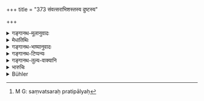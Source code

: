 +++
title = "373 संवत्सराभिशस्तस्य दुष्टस्य"

+++

<details><summary>गङ्गानथ-मूलानुवादः</summary>

If the convicted man is accused again within a year, he shall be punished with a double fine. the same also in the case of intercourse with a ‘vrātyā’ or a ‘chāṇḍālī.’—(373)
</details>

<details><summary>मेधातिथिः</summary>

**अभिशस्तस्** तत्पापकारीत्य् अभिशब्दितः । यो यस्यां स्त्रियां संगृहीतः सो **ऽभिशस्तो** दण्डितः । स चेत् संवत्सरं प्रतिपाल्य,[^२६७] अतीते **संवत्सरे** पुनस् तस्याम् एव संगृह्यते तदा तस्यैकं वारम् अभिशस्तस्य **संवत्सरे** गते पुनर् दुष्टस्य द्विगुणो दण्डः ।


[^२६७]:
     M G: saṃvatsaraḥ pratipālyaḥ

**संवत्सराभिशस्तस्येति** समासपाठे कथंचिद् योजना ।   

**व्रात्यया सह संवासे** तावद् एव । किं यावद् एव पुनर् दुष्टस्य । नेति ब्रूमः । तत्राप्य् उत्तमाधममध्यमानाम् अनेकविधो दण्डः । तत्र को ऽसाव् इह । द्विगुण इति न ज्ञायते । किं तर्हि, **चाण्डाल्या संवासे** यावद् एव **तावद् एव** **व्रात्ययेति**, "सहस्रं त्व् अन्त्यजस्तेयम्" (म्ध् ८.३८५) इति । व्रातः पूगः संघः, तेन चरन्ती[^२६८] पुंश्चलीति कथंचिद् यः कर्तव्यः[^२६९] । अथ वा[^२७०] व्रातम् अर्हति व्रात्येत्य् अस्तु, यकारो दण्डादिः[^२७१] (पाण् ५.१.६६) । का च व्रातम्[^२७२] अर्हति । यानेकपुरुषोपभोग्या पुंश्चली सा हि पुरुषव्रातम् अर्हति । अथ वानेकपुरुषस्वामिका ग्रामस्य[^२७३] दास्यश् च व्रात्याः । ये तूद्वाहहीनां व्रात्यां[^२७४] मन्यन्ते, तेषां मते न मुख्यः शब्दार्थः । अयं हि व्रात्यशब्दः स्मृतिकारैः सावित्रीपतितेषु प्रयुक्तः । न च स्त्रीणां तत्संभवः । अथ स्त्रीणां विवाहस्य तदापत्तिवचनाद् उपनयनम्, तद्धीनपुरुषवद् व्रात्या, गौणस् तर्हि न मुख्यः । यदि नामोपनयनशब्दो ऽनुपनयने विवाहे प्रयुक्तस् तथाप्य् उपनयनहीनो व्रात्य इत्य् उक्ते न विवाहहीन इति प्रतीयते । तथासिंहो ऽयं देश इत्य् उक्ते न सिंहशब्दस्य माणवके प्रयुक्तस्यापि देशस्यामाणवकत्वं प्रतीयते । अस्ति तत्र मुख्य इहासंभव इति चेत्, नासंभवमात्रनिबन्धना गौणी प्रतीतिः । किं तर्हि, संबन्धम् अपरम् उपेक्ष्य । भवेद् उपनयनशब्दो विवाहे गौणः । व्रात्यशब्दस् तु गौण इति को हेतुः । गौणत्वे ऽपि विवाहाभावनिबन्धन इति दुरुपपदम्[^२७५] । व्रात्यजापि — काकाज् जातः काकः श्येनाज् जातः श्येन इति — व्रात्येति शङ्क्यते । बहुसंबन्धप्रत्यासत्त्या[^२७६] हि तत्र रूपातिदेशप्रतिपत्तिः । व्रात्यभार्या तु सत्य् अपि संबन्धे न व्रात्यशब्देन शक्याभिधातुम् । सो ऽयम् इत्य् अभिसंबन्धे हि "पुंयोगाद् आख्यायाम्" (पाण् ४.१.४८) इति तथा भवितव्यम् । तावतश् चायं भेदविवक्षायां तद्धितेनेति । तस्माद् यदि गौणो व्रात्यशब्दो गृहीतव्यस् तज्जाता प्रत्येया[^२७७] । अथ शब्दार्थे व्रातम् अर्हतीति । विवाहभ्रष्टा तु न मुख्या न गौणीति । न च विवाहकालः स्त्रीणां नियतो यत् कालाद् भ्रष्टा व्रात्याः स्युः । यद् अपि प्राग् ऋतोर् विवाह्याः तद् अपि स्वयंवरस्य ऋतुमत्या विना तत् परेणाभ्यनुज्ञात एव कामम् आ मरण्ं तिष्ठेद्[^२७८] गृहे कन्या[^२७९] ॥ ८.३७३ ॥
</details>

<details><summary>गङ्गानथ-भाष्यानुवादः</summary>

‘*Convicted*’—charged of the crime; when a man has committed adultery with a woman and has been punished, he is said to be ‘*convicted*.’

If such a man, within a year, commits adultery with the same woman, then the man being thus convicted and accused again, the fine shall be double.

Another reading is ‘*saṃvatsarābhiśastasya*’ in the compounded form. In this case also the passage may be construed somehow.

‘“*The same also in the case of intercourse with a* “*vrātyā*,”’—that is, when accused again.

Such cannot be the meaning of the verse, we say. In the case of the intercourse in question, there are hound to be various grades of punishment, in the shape of the ‘lowest,’ the ‘middle’ and the ‘highest’ amercement. So that it is not clear the ‘double’ of which one is meant.

What therefore is meant by ‘the same’ is that the line in the case of intercourse with the ‘*vrātyā*’ is to be ‘the same’ as that in that of the ‘*caṇḍālī*’; and for the latter case, the tine of ‘one thousand’ has been prescribed under 385, below.

‘*Vrātyā*.’—‘*Vrāta*’ means *host, crowd*; so that the ‘*vrātyā*’ would be *one who has intercourse with a large number of men*; the term being explained etymologically as ‘*vrātena charati*’; or it may be explained as ‘*vrātam arhati*,’ the *ya* in the middle coming in in accordance with Pāṇini, 5.1.66. Who would be the woman that would be ‘*vrātyā*’ in this latter sense? The unchaste woman who has intercourse with several men; for it is only she that can be said to be *fit for a host*,’ (‘*vrātam arhati*’).

Or, the term ‘*vrātyā*’ may stand for the village slave-girl, who has several masters.

Some people explain ‘*vrātyā*’ as meaning *unmarried*.

But according to this view the term would not be held to be used in its primary sense. For the writers on *Smṛti* have used the term in the sense of ‘those who have fallen off from the Sāvitrī’; and this cannot he applicable to women.

“But for the woman marriage has been declared to be the substitute for
*upanayana* (initiation into Sāvitrī). So that she who has not been
married, would be a ‘*vrātyā*.’”

But in that case the term would be used in the figurative, not the primary, sense. Even though the term ‘*upanayana*’ has been used in the sense of *marriage*, which is *not-upanayana*, yet when it is declared that ‘the man who is devoid of the *upanayana* is called a *vrātya*,’ it is never understood to mean that the man *devoid of marriage* is meant. Just as when it is said that ‘this place is without a lion,’ it is never understood to mean that ‘the place is without the boy,’—eveu though the term ‘lion’ may have been figuratively used for the ‘boy.’

“In the latter case there is possibility of the primary moaning of the term ‘lion’ being applicable, but in the case in question, there is no such for the term ‘*upanayana*.’”

Figurative use does not depend entirely upon the impossibility of the primary meaning; it stands in need of other attendant circumstances also.

Then again, there is no doubt that the term ‘upana yana’ in the sense of
*marriage* can be only figurative; but what reason can there be for
regarding the term ‘*vrātyā*’ also (in the present text) as figurative? Even though it be figurative, it will he difficult to explain this as being based upon the fact of there being no marriage.

Further, it may be supposed that the woman born of a *vrātya*,’ is also a *vrātyā* on the analogy of the bird born of a *crow* being a *crow*, and that born of the *kite* being a kite. And the term ‘*vrātyā*’ would he applicable to the child by its relationship to the ‘*vrātyā*’ (the nominal affix denoting this relationship).

“But the wife of the *vrātya* man cannot be called a ‘*vrātyā*,’ even though she bear a *relationship* to him.”

But in the case cited the difficulty would be due to the case coming under Pāṇini’s Sūtra 4.1.18 (by which the feminine form would be ‘*vrātyī*’). The case of ‘the child born of the Vrātyā woman’ however does not come under this *Sūtra*.

Thus then, if the term ‘*vrātyā*’ is to be taken in a figurative sense, it is to be understood to stand for ‘the woman born of a *vrātyā* woman.’ If on the other hand, the term is used in its primary sense, then it must mean ‘*she who is fit for a vrāta* or crowd,’—The ‘*unmarried woman*’ on the other hand does not come in either as the primary or the figurative meaning. Further, there is no time fixed for the marriage of women, by transgressing which they would become *vrātyā* (in the sense in which the man transgressing the time-limit for
*Upanayana* becomes known as *vrātya*). As for the rule that girls
should be married *before puberty*,—its transgression also is permitted by the sanctioning of the custom of ‘*Svayaṃvara*,’ ‘self-choice,’ which can be done only when a woman is of a sufficiently advanced age, and hence has attained puberty. And further, if no girl were to be married after puberty, several girls would have to remain in their father’s house till death.—(373).
</details>

<details><summary>गङ्गानथ-टिप्पन्यः</summary>

‘*Vrātyā*’—‘(*a*) A public woman, or (*b*) a woman who belongs, as slave, to several men, or (*c*) ‘unmarried’ (the last being rejected) (Medhātithi who is misrepresented by Buhler);—‘the wife of a person, who, though of a twice-born caste, has not had his sacraments’ (Govindarāja 'and Kullūka).

This verse is quoted in *Vivādaratnākara* (p. 394), which adds the following explanatory notes:—If a man is found to persist in the intercourse for one year, after having been convicted of it,—he should suffer double the penalty prescribed for the first offence of its kind; and the penalty should be enhanced in proportion to the period of duration of the connection. ‘*Vrātyā*’ is the woman fallen from virtue, who has abandoned all meritorious acts; but Halāyudha explains ‘*vrātyā*’ as a maiden that has passed her marriageable age.
</details>

<details><summary>गङ्गानथ-तुल्य-वाक्यानि</summary>

*Mahābhārata* (12.165.66).—‘On having intercourse with a *Cāṇḍāla*
woman, a man of the three higher castes shall he branded with the sign of a headless body and banished; but the Śūdra shall be only branded. A
*Cāṇḍāla* approaching an *Ārya* woman shall be put to death.’
</details>

<details><summary>भारुचिः</summary>

यो यस्याम् अभिगृहीतः स चेत् संवत्सरे ऽतीते पुनस् तस्याम् एवाभिगृह्येत् तस्य यथोपदेशाद् द्विगुणो दण्डः कर्तव्यः । यस् तु संवत्सराद् अर्वाक् पुनर् अपि गृह्यते तस्य प्रथममासे द्वादशगुणो दण्डः एवं मासानुमासं भागह्रासेन तावद् दण्डप्रकॢप्तिः । यावत् संवत्सरे ऽतीते द्विगुणो दण्ड इति । एवं संवत्सराद् ऊर्ध्वं भागद्वादशभागह्रासेन मासानुमास एव दण्डः प्रकल्प्यः । यावद् एक एव भागो ऽवशिष्ट इति । एवं प्रत्यागमने यो दण्डः प्रकल्प्यते तस्याप्य् एषैव प्रकॢप्तिर् अनूद्यते । चण्डालीगमने च दण्डं वक्ष्यति "सहस्रं त्व् अन्त्यजस्त्रियम्" इति ॥ ३.३७२ ॥
</details>

<details><summary>Bühler</summary>

373	On a man (once) convicted, who is (again) accused within a year, a double fine (must be inflicted); even thus (must the fine be doubled) for (repeated) intercourse with a Vratya and a Kandali.
</details>
